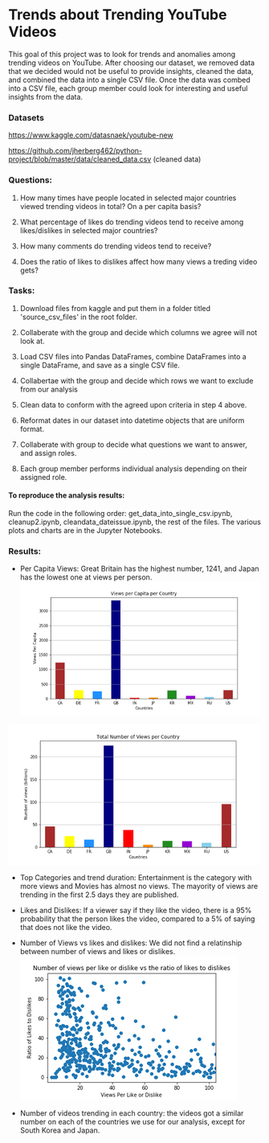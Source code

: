 # Trends about Trending YouTube Videos

This goal of this project was to look for trends and anomalies among trending videos on YouTube. After choosing our dataset, we removed data that we decided would not be useful to provide insights, cleaned the data, and combined the data into a single CSV file. Once the data was combed into a CSV file, each group member could look for interesting and useful insights from the data.   

### Datasets 
https://www.kaggle.com/datasnaek/youtube-new

https://github.com/jherberg462/python-project/blob/master/data/cleaned_data.csv (cleaned data)

### Questions:

1. How many times have people located in selected major countries viewed trending videos in total? On a per capita basis? 

2. What percentage of likes do trending videos tend to receive among likes/dislikes in selected major countries?

3. How many comments do trending videos tend to receive? 

4. Does the ratio of likes to dislikes affect how many views a treding video gets? 

### Tasks:

1. Download files from kaggle and put them in a folder titled 'source_csv_files' in the root folder.

2. Collaberate with the group and decide which columns we agree will not look at. 

3. Load CSV files into Pandas DataFrames, combine DataFrames into a single DataFrame, and save as a single CSV file.

4. Collabertae with the group and decide which rows we want to exclude from our analysis

5. Clean data to conform with the agreed upon criteria in step 4 above.

6. Reformat dates in our dataset into datetime objects that are uniform format. 

7. Collaberate with group to decide what questions we want to answer, and assign roles. 

8. Each group member performs individual analysis depending on their assigned role. 

#### To reproduce the analysis results:

Run the code in the following order: get_data_into_single_csv.ipynb, cleanup2.ipynb, cleandata_dateissue.ipynb, the rest of the files. The various plots and charts are in the Jupyter Notebooks. 

### Results:

- Per Capita Views: Great Britain has the highest number, 1241, and Japan has the lowest one at  views per person.
![Views Per Capita](/images/ViewsPerCapitaCountry.png)

![Views by country](/images/TotalViewsPerCountry.png)

- Top Categories and trend duration: Entertainment is the category with more views and Movies has almost no views. The mayority of views are trending in the first 2.5 days they are published.

- Likes and Dislikes: If a viewer say if they like the video, there is a 95% probability that the person likes the video, compared to a 5% of saying that does not like the video.

- Number of Views vs likes and dislikes: We did not find a relatinship between number of views and likes or dislikes.
![views per interaction vs likes ratio](/images/perlikevsratio.png)


- Number of videos trending in each country: the videos got a similar number on each of the countries we use for our analysis, except for South Korea and Japan.
